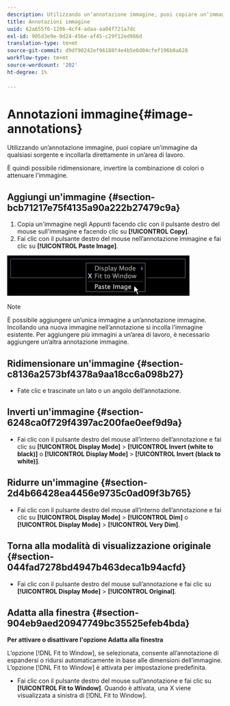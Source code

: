 ```yaml
---
description: Utilizzando un’annotazione immagine, puoi copiare un’immagine da qualsiasi sorgente e incollarla direttamente in un’area di lavoro.
title: Annotazioni immagine
uuid: 62a655f6-120b-4cf4-adaa-aa04f721a7dc
exl-id: 905d3e9e-0d24-456e-af45-c29f12ed986d
translation-type: tm+mt
source-git-commit: d9df90242ef96188f4e4b5e6d04cfef196b0a628
workflow-type: tm+mt
source-wordcount: '202'
ht-degree: 1%

---
```


# Annotazioni immagine{#image-annotations}

Utilizzando un’annotazione immagine, puoi copiare un’immagine da qualsiasi sorgente e incollarla direttamente in un’area di lavoro.

È quindi possibile ridimensionare, invertire la combinazione di colori o attenuare l’immagine.

## Aggiungi un&#39;immagine {#section-bcb71217e75f4135a90a222b27479c9a}

1. Copia un&#39;immagine negli Appunti facendo clic con il pulsante destro del mouse sull&#39;immagine e facendo clic su **[!UICONTROL Copy]**.
1. Fai clic con il pulsante destro del mouse nell’annotazione immagine e fai clic su **[!UICONTROL Paste Image]**.

![](assets/mnu_Image_Paste.png)

>[!NOTE]
>
>È possibile aggiungere un’unica immagine a un’annotazione immagine. Incollando una nuova immagine nell’annotazione si incolla l’immagine esistente. Per aggiungere più immagini a un’area di lavoro, è necessario aggiungere un’altra annotazione immagine.

## Ridimensionare un&#39;immagine {#section-c8136a2573bf4378a9aa18cc6a098b27}

* Fate clic e trascinate un lato o un angolo dell’annotazione.

## Inverti un&#39;immagine {#section-6248ca0f729f4397ac200fae0eef9d9a}

* Fai clic con il pulsante destro del mouse all’interno dell’annotazione e fai clic su **[!UICONTROL Display Mode]** > **[!UICONTROL Invert (white to black)]** o **[!UICONTROL Display Mode]** > **[!UICONTROL Invert (black to white)]**.

## Ridurre un&#39;immagine {#section-2d4b66428ea4456e9735c0ad09f3b765}

* Fai clic con il pulsante destro del mouse all’interno dell’annotazione e fai clic su **[!UICONTROL Display Mode]** > **[!UICONTROL Dim]** o **[!UICONTROL Display Mode]** > **[!UICONTROL Very Dim]**.

## Torna alla modalità di visualizzazione originale {#section-044fad7278bd4947b463deca1b94acfd}

* Fai clic con il pulsante destro del mouse sull’annotazione e fai clic su **[!UICONTROL Display Mode]** > **[!UICONTROL Original]**.

## Adatta alla finestra {#section-904eb9aed20947749bc35525efeb4bda}

**Per attivare o disattivare l&#39;opzione Adatta alla finestra**

L’opzione [!DNL Fit to Window], se selezionata, consente all’annotazione di espandersi o ridursi automaticamente in base alle dimensioni dell’immagine. L’opzione [!DNL Fit to Window] è attivata per impostazione predefinita.

* Fai clic con il pulsante destro del mouse sull’annotazione e fai clic su **[!UICONTROL Fit to Window]**. Quando è attivata, una X viene visualizzata a sinistra di [!DNL Fit to Window].
